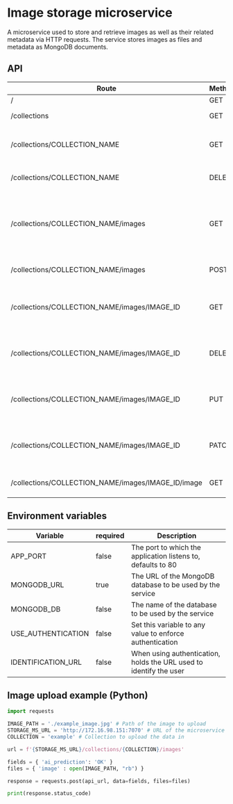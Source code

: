 # Image storage microservice

A microservice used to store and retrieve images as well as their related metadata via HTTP requests.
The service stores images as files and metadata as MongoDB documents.

## API

| Route | Method | Query / Body | Description |
| --- | --- | --- | --- |
| / | GET | - | Get the application info |
| /collections | GET | - | Get a list of all available collections |
| /collections/COLLECTION_NAME | GET | - | Get information about the collection identified by COLLECTION_NAME |
| /collections/COLLECTION_NAME | DELETE | - | Drop the collection called "COLLECTION_NAME" |
| /collections/COLLECTION_NAME/images | GET | limit (number , optional) | Get all documents from the collection called "COLLECTION_NAME", the number of items to be retrieved can be set using the "limit" query parameter |
| /collections/COLLECTION_NAME/images | POST | multipart/form-data | Upload an image to the collection called "COLLECTION_NAME" |
| /collections/COLLECTION_NAME/images/IMAGE_ID | GET | - | Get the data related to the image with the ID "IMAGE_ID" from the collection called "COLLECTION_NAME" |
| /collections/COLLECTION_NAME/images/IMAGE_ID | DELETE | - | Delete the entry with the ID "IMAGE_ID" from the collection called "COLLECTION_NAME" |
| /collections/COLLECTION_NAME/images/IMAGE_ID | PUT | properties | Replace the properties of  the entry with the ID "IMAGE_ID" from the collection called "COLLECTION_NAME" |
| /collections/COLLECTION_NAME/images/IMAGE_ID | PATCH | properties | Update the properties of the entry with the ID "IMAGE_ID" from the collection called "COLLECTION_NAME" |
| /collections/COLLECTION_NAME/images/IMAGE_ID/image | GET | - | Get the image file of the corresponding entry |

## Environment variables

| Variable | required | Description |
| --- | --- | --- |
| APP_PORT | false | The port to which the application listens to, defaults to 80 |
| MONGODB_URL | true | The URL of the MongoDB database to be used by the service |
| MONGODB_DB | false| The name of the database to be used by the service |
| USE_AUTHENTICATION | false | Set this variable to any value to enforce authentication |
| IDENTIFICATION_URL | false | When using authentication, holds the URL used to identify the user |


## Image upload example (Python)

```python
import requests

IMAGE_PATH = './example_image.jpg' # Path of the image to upload
STORAGE_MS_URL = 'http://172.16.98.151:7070' # URL of the microservice
COLLECTION = 'example' # Collection to upload the data in

url = f'{STORAGE_MS_URL}/collections/{COLLECTION}/images'

fields = { 'ai_prediction': 'OK' }
files = { 'image' : open(IMAGE_PATH, "rb") }

response = requests.post(api_url, data=fields, files=files)

print(response.status_code)
```
